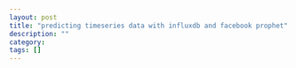 ```yaml
---
layout: post
title: "predicting timeseries data with influxdb and facebook prophet"
description: ""
category: 
tags: []
---
```


